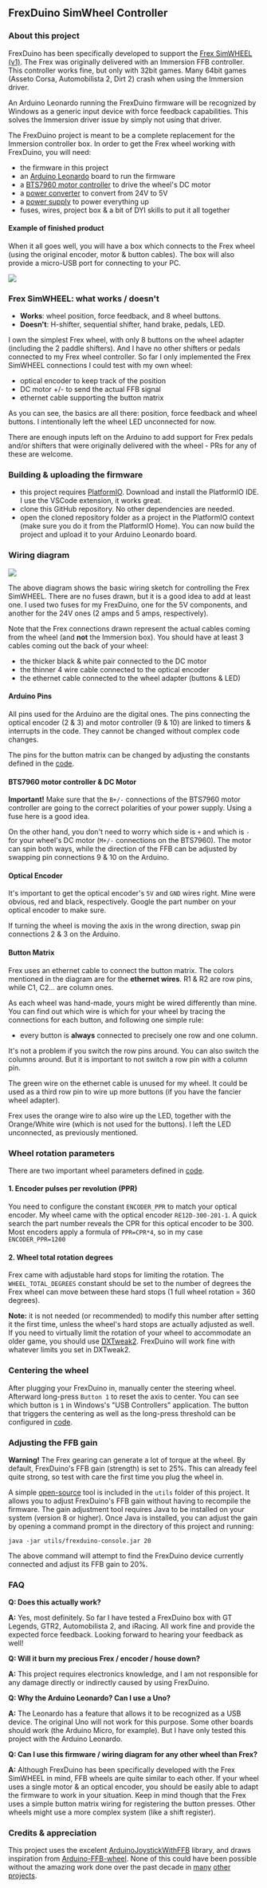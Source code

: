 ## FrexDuino SimWheel Controller

### About this project

FrexDuino has been specifically developed to support the [Frex SimWHEEL (v1)](https://www.youtube.com/watch?v=tcqOE-FSnFI). The Frex was originally delivered with an Immersion FFB controller. This controller works fine, but only with 32bit games. Many 64bit games (Asseto Corsa, Automobilista 2, Dirt 2) crash when using the Immersion driver.

An Arduino Leonardo running the FrexDuino firmware will be recognized by Windows as a generic input device with force feedback capabilities. This solves the Immersion driver issue by simply not using that driver.

The FrexDuino project is meant to be a complete replacement for the Immersion controller box. In order to get the Frex wheel working with FrexDuino, you will need:

 - the firmware in this project
 - an [Arduino Leonardo](https://amzn.to/4huuYeO) board to run the firmware
 - a [BTS7960 motor controller](https://amzn.to/4jzXH3w) to drive the wheel's DC motor
 - a [power converter](https://amzn.to/3EcqdIw) to convert from 24V to 5V
 - a [power supply](https://amzn.to/4jzXH3w) to power everything up
 - fuses, wires, project box & a bit of DYI skills to put it all together

#### Example of finished product

When it all goes well, you will have a box which connects to the Frex wheel (using the original encoder, motor & button cables). The box will also provide a micro-USB port for connecting to your PC.

![](box.jpg)

### Frex SimWHEEL: what works / doesn't

- **Works**: wheel position, force feedback, and 8 wheel buttons. 
- **Doesn't**: H-shifter, sequential shifter, hand brake, pedals, LED.

I own the simplest Frex wheel, with only 8 buttons on the wheel adapter (including the 2 paddle shifters). And I have no other shifters or pedals connected to my Frex wheel controller. So far I only implemented the Frex SimWHEEL connections I could test with my own wheel:

 - optical encoder to keep track of the position
 - DC motor +/- to send the actual FFB signal
 - ethernet cable supporting the button matrix

As you can see, the basics are all there: position, force feedback and wheel buttons. I intentionally left the wheel LED unconnected for now. 

There are enough inputs left on the Arduino to add support for Frex pedals and/or shifters that were originally delivered with the wheel - PRs for any of these are welcome.

### Building & uploading the firmware

 - this project requires [PlatformIO](https://platformio.org/platformio-ide). Download and install the PlatformIO IDE. I use the VSCode extension, it works great.
 - clone this GitHub repository. No other dependencies are needed. 
 - open the cloned repository folder as a project in the PlatformIO context (make sure you do it from the PlatformIO Home). You can now build the project and upload it to your Arduino Leonardo board. 

### Wiring diagram

![](wiring.svg)

The above diagram shows the basic wiring sketch for controlling the Frex SimWHEEL. There are no fuses drawn, but it is a good idea to add at least one. I used two fuses for my FrexDuino, one for the 5V components, and another for the 24V ones (2 amps and 5 amps, respectively). 

Note that the Frex connections drawn represent the actual cables coming from the wheel (and **not** the Immersion box). You should have at least 3 cables coming out the back of your wheel:

- the thicker black & white pair connected to the DC motor
- the thinner 4 wire cable connected to the optical encoder 
- the ethernet cable connected to the wheel adapter (buttons & LED)

#### Arduino Pins

All pins used for the Arduino are the digital ones. The pins connecting the optical encoder (2 & 3) and motor controller (9 & 10) are linked to timers & interrupts in the code. They cannot be changed without complex code changes. 

The pins for the button matrix can be changed by adjusting the constants defined in the [code](src/constants.h). 

#### BTS7960 motor controller & DC Motor 

**Important!** Make sure that the `B+/-` connections of the BTS7960 motor controller are going to the correct polarities of your power supply. Using a fuse here is a good idea. 

On the other hand, you don't need to worry which side is `+` and which is `-` for your wheel's DC motor (`M+/-` connections on the BTS7960). The motor can spin both ways, while the direction of the FFB can be adjusted by swapping pin connections 9 & 10 on the Arduino.

#### Optical Encoder 

It's important to get the optical encoder's `5V` and `GND` wires right. Mine were obvious, red and black, respectively. Google the part number on your optical encoder to make sure.

If turning the wheel is moving the axis in the wrong direction, swap pin connections 2 & 3 on the Arduino.

#### Button Matrix

Frex uses an ethernet cable to connect the button matrix. The colors mentioned in the diagram are for the **ethernet wires**. R1 & R2 are row pins, while C1, C2... are column ones. 

As each wheel was hand-made, yours might be wired differently than mine. You can find out which wire is which for your wheel by tracing the connections for each button, and following one simple rule:

 - every button is **always** connected to precisely one row and one column.

It's not a problem if you switch the row pins around. You can also switch the columns around. But it is important to not switch a row pin with a column pin. 

The green wire on the ethernet cable is unused for my wheel. It could be used as a third row pin to wire up more buttons (if you have the fancier wheel adapter). 

Frex uses the orange wire to also wire up the LED, together with the Orange/White wire (which is not used for the buttons). I left the LED unconnected, as previously mentioned.

### Wheel rotation parameters 

There are two important wheel parameters defined in [code](src/constants.h).

#### 1. Encoder pulses per revolution (PPR)

You need to configure the constant `ENCODER_PPR` to match your optical encoder. My wheel came with the optical encoder `RE12D-300-201-1`. A quick search the part number reveals the CPR for this optical encoder to be 300. Most encoders apply a formula of `PPR=CPR*4`, so in my case `ENCODER_PPR=1200` 

#### 2. Wheel total rotation degrees

Frex came with adjustable hard stops for limiting the rotation. The `WHEEL_TOTAL_DEGREES` constant should be set to the number of degrees the Frex wheel can move between these hard stops (1 full wheel rotation = 360 degrees). 

**Note:** it is not needed (or recommended) to modify this number after setting it the first time, unless the wheel's hard stops are actually adjusted as well. If you need to virtually limit the rotation of your wheel to accommodate an older game, you should use [DXTweak2](https://www.xsimulator.net/community/marketplace/dxtweak2-change-calibration-and-deadzone-settings-of-a-directinput-game-controller.245/). FrexDuino will work fine with whatever limits you set in DXTweak2.

### Centering the wheel

After plugging your FrexDuino in, manually center the steering wheel. Afterward long-press `Button 1` to reset the axis to center. You can see which button is `1` in Windows's "USB Controllers" application. The button that triggers the centering as well as the long-press threshold can be configured in [code](src/constants.h).

### Adjusting the FFB gain

**Warning!** The Frex gearing can generate a lot of torque at the wheel. By default, FrexDuino's FFB gain (strength) is set to 25%. This can already feel quite strong, so test with care the first time you plug the wheel in.

A simple [open-source](https://github.com/bogdan-dumitrescu/frexduino-console) tool is included in the `utils` folder of this project. It allows you to adjust FrexDuino's FFB gain without having to recompile the firmware. The gain adjustment tool requires Java to be installed on your system (version 8 or higher). Once Java is installed, you can adjust the gain by opening a command prompt in the directory of this project and running:

```
java -jar utils/frexduino-console.jar 20
```

The above command will attempt to find the FrexDuino device currently connected and adjust its FFB gain to 20%.

### FAQ

**Q: Does this actually work?**

**A:** Yes, most definitely. So far I have tested a FrexDuino box with GT Legends, GTR2, Automobilista 2, and iRacing. All work fine and provide the expected force feedback. Looking forward to hearing your feedback as well!

**Q: Will it burn my precious Frex / encoder / house down?**

**A:** This project requires electronics knowledge, and I am not responsible for any damage directly or indirectly caused by using FrexDuino.

**Q: Why the Arduino Leonardo? Can I use a Uno?**

**A:** The Leonardo has a feature that allows it to be recognized as a USB device. The original Uno will not work for this purpose. Some other boards should work (the Arduino Micro, for example). But I have only tested this project with the Arduino Leonardo.

**Q: Can I use this firmware / wiring diagram for any other wheel than Frex?**

**A:** Although FrexDuino has been specifically developed with the Frex SimWHEEL in mind, FFB wheels are quite similar to each other. If your wheel uses a single motor & an optical encoder, you should be easily able to adapt the firmware to work in your situation. Keep in mind though that the Frex uses a simple button matrix wiring for registering the button presses. Other wheels might use a more complex system (like a shift register).

### Credits & appreciation

This project uses the excelent [ArduinoJoystickWithFFB](https://github.com/YukMingLaw/ArduinoJoystickWithFFBLibrary) library, and draws inspiration from [Arduino-FFB-wheel](https://github.com/ranenbg/Arduino-FFB-wheel). None of this could have been possible without the amazing work done over the past decade in [many](https://github.com/fernandoigor/BRWheel/tree/alphatest) [other](https://github.com/MHeironimus/ArduinoJoystickLibrary) [projects](https://github.com/hoantv/VNWheel).
